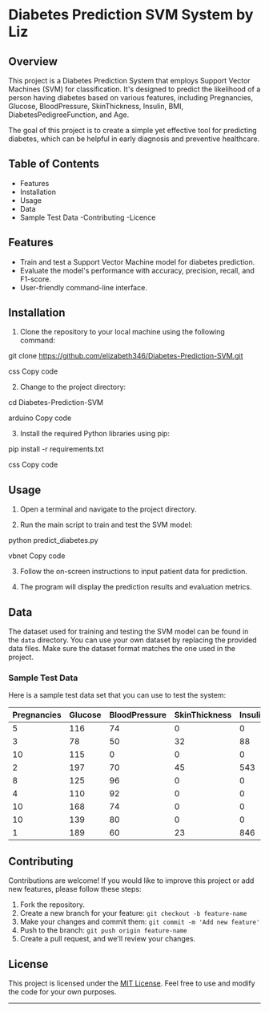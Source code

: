 
# Diabetes Prediction SVM System by Liz

## Overview

This project is a Diabetes Prediction System that employs Support Vector Machines (SVM) for classification. It's designed to predict the likelihood of a person having diabetes based on various features, including Pregnancies, Glucose, BloodPressure, SkinThickness, Insulin, BMI, DiabetesPedigreeFunction, and Age.

The goal of this project is to create a simple yet effective tool for predicting diabetes, which can be helpful in early diagnosis and preventive healthcare.

## Table of Contents

- Features
- Installation
- Usage
- Data
- Sample Test Data
-Contributing
-Licence

## Features

- Train and test a Support Vector Machine model for diabetes prediction.
- Evaluate the model's performance with accuracy, precision, recall, and F1-score.
- User-friendly command-line interface.

## Installation

1. Clone the repository to your local machine using the following command:

git clone https://github.com/elizabeth346/Diabetes-Prediction-SVM.git

css
Copy code

2. Change to the project directory:

cd Diabetes-Prediction-SVM

arduino
Copy code

3. Install the required Python libraries using pip:

pip install -r requirements.txt

css
Copy code

## Usage

1. Open a terminal and navigate to the project directory.

2. Run the main script to train and test the SVM model:

python predict_diabetes.py

vbnet
Copy code

3. Follow the on-screen instructions to input patient data for prediction.

4. The program will display the prediction results and evaluation metrics.

## Data

The dataset used for training and testing the SVM model can be found in the `data` directory. You can use your own dataset by replacing the provided data files. Make sure the dataset format matches the one used in the project.

### Sample Test Data

Here is a sample test data set that you can use to test the system:

| Pregnancies | Glucose | BloodPressure | SkinThickness | Insulin | BMI | DiabetesPedigreeFunction | Age | Outcome |
|-------------|---------|---------------|--------------|---------|-----|--------------------------|-----|---------|
| 5           | 116     | 74            | 0            | 0       | 25.6| 0.201                  | 30  | 0       |
| 3           | 78      | 50            | 32           | 88      | 31  | 0.248                  | 26  | 1       |
| 10          | 115     | 0             | 0            | 0       | 35.3| 0.134                  | 29  | 0       |
| 2           | 197     | 70            | 45           | 543     | 30.5| 0.158                  | 53  | 1       |
| 8           | 125     | 96            | 0            | 0       | 0   | 0.232                  | 54  | 1       |
| 4           | 110     | 92            | 0            | 0       | 37.6| 0.191                  | 30  | 0       |
| 10          | 168     | 74            | 0            | 0       | 38  | 0.537                  | 34  | 1       |
| 10          | 139     | 80            | 0            | 0       | 27.1| 1.441                  | 57  | 0       |
| 1           | 189     | 60            | 23           | 846     | 30.1| 0.398                  | 59  | 1       |

## Contributing

Contributions are welcome! If you would like to improve this project or add new features, please follow these steps:

1. Fork the repository.
2. Create a new branch for your feature: `git checkout -b feature-name`
3. Make your changes and commit them: `git commit -m 'Add new feature'`
4. Push to the branch: `git push origin feature-name`
5. Create a pull request, and we'll review your changes.

## License

This project is licensed under the [MIT License](LICENSE). Feel free to use and modify the code for your own purposes.

---

